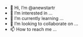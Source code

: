 - 👋 Hi, I’m @anewstartr
- 👀 I’m interested in ...
- 🌱 I’m currently learning ...
- 💞️ I’m looking to collaborate on ...
- 📫 How to reach me ...

<!---
anewstartr/anewstartr is a ✨ special ✨ repository because its `README.md` (this file) appears on your GitHub profile.
You can click the Preview link to take a look at your changes.
--->
